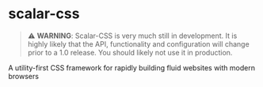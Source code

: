 # scalar-css

> :warning: **WARNING**: Scalar-CSS is very much still in development. It is highly likely that the API, functionality and configuration will change prior to a 1.0 release. You should likely not use it in production.

A utility-first CSS framework for rapidly building fluid websites with modern browsers
